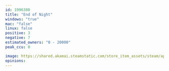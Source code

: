 ```yaml
---
id: 1996380
title: "End of Night"
windows: "true"
mac: "false"
linux: false
positive: 3
negative: 7
estimated_owners: "0 - 20000"
peak_ccu: 0

image: https://shared.akamai.steamstatic.com/store_item_assets/steam/apps/1996380/header.jpg?t=1684141231
opinions:
---
```

